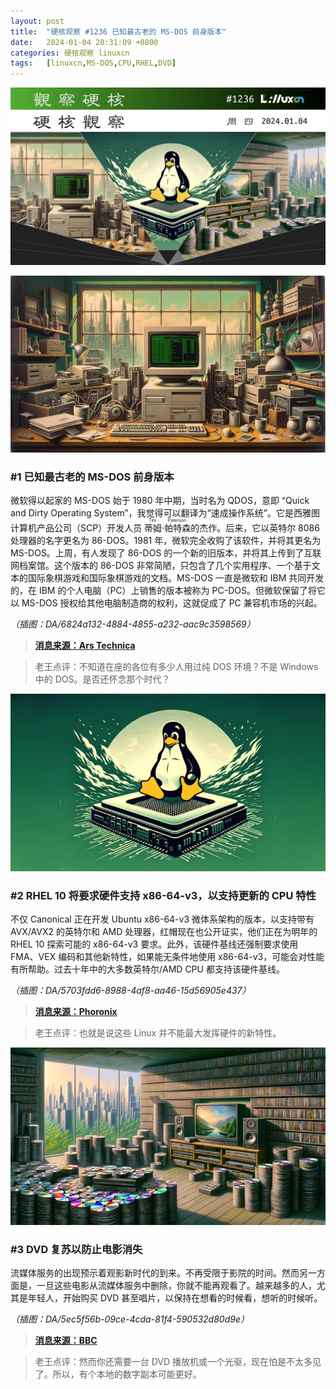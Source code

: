 ```yaml
---
layout: post
title:	"硬核观察 #1236 已知最古老的 MS-DOS 前身版本"
date:	2024-01-04 20:31:09 +0800 
categories:	硬核观察 linuxcn 
tags:	[linuxcn,MS-DOS,CPU,RHEL,DVD]
---
```



![](/Asserts/Images/album/202401/04/203001pflbli1ubtbfifll.jpg)


![](/Asserts/Images/album/202401/04/203011m132dccl666ru6ju.png)


### #1 已知最古老的 MS-DOS 前身版本


微软得以起家的 MS-DOS 始于 1980 年中期，当时名为 QDOS，意即 “Quick and Dirty Operating System”，我觉得可以翻译为“速成操作系统”。它是西雅图计算机产品公司（SCP）开发人员 <ruby> 蒂姆·帕特森 <rt>  Tim Paterson </rt></ruby>的杰作。后来，它以英特尔 8086 处理器的名字更名为 86-DOS。1981 年，微软完全收购了该软件，并将其更名为 MS-DOS。上周，有人发现了 86-DOS 的一个新的旧版本，并将其上传到了互联网档案馆。这个版本的 86-DOS 非常简陋，只包含了几个实用程序、一个基于文本的国际象棋游戏和国际象棋游戏的文档。MS-DOS 一直是微软和 IBM 共同开发的，在 IBM 的个人电脑（PC）上销售的版本被称为 PC-DOS。但微软保留了将它以 MS-DOS 授权给其他电脑制造商的权利，这就促成了 PC 兼容机市场的兴起。


*（插图：DA/6824a132-4884-4855-a232-aac9c3598569）*



> 
> **[消息来源：Ars Technica](https://arstechnica.com/gadgets/2024/01/the-oldest-known-version-of-ms-doss-predecessor-has-been-discovered-and-uploaded/)**
> 
> 
> 



> 
> 老王点评：不知道在座的各位有多少人用过纯 DOS 环境？不是 Windows 中的 DOS。是否还怀念那个时代？
> 
> 
> 


![](/Asserts/Images/album/202401/04/203026bgrlb4rg0vkgx99k.png)


### #2 RHEL 10 将要求硬件支持 x86-64-v3，以支持更新的 CPU 特性


不仅 Canonical 正在开发 Ubuntu x86-64-v3 微体系架构的版本，以支持带有 AVX/AVX2 的英特尔和 AMD 处理器，红帽现在也公开证实，他们正在为明年的 RHEL 10 探索可能的 x86-64-v3 要求。此外，该硬件基线还强制要求使用 FMA、VEX 编码和其他新特性，如果能无条件地使用 x86-64-v3，可能会对性能有所帮助。过去十年中的大多数英特尔/AMD CPU 都支持该硬件基线。


*（插图：DA/5703fdd6-8988-4af8-aa46-15d56905e437）*



> 
> **[消息来源：Phoronix](https://www.phoronix.com/news/RedHat-RHEL10-x86-64-v3-Explore)**
> 
> 
> 



> 
> 老王点评：也就是说这些 Linux 并不能最大发挥硬件的新特性。
> 
> 
> 


![](/Asserts/Images/album/202401/04/203051e6d2qdv55oeioxd0.png)


### #3 DVD 复苏以防止电影消失


流媒体服务的出现预示着观影新时代的到来。不再受限于影院的时间。然而另一方面是，一旦这些电影从流媒体服务中删除，你就不能再观看了。越来越多的人，尤其是年轻人，开始购买 DVD 甚至唱片，以保持在想看的时候看，想听的时候听。


*（插图：DA/5ec5f56b-09ce-4cda-81f4-590532d80d9e）*



> 
> **[消息来源：BBC](https://www.bbc.com/culture/article/20240102-oppenheimer-and-the-resurgence-of-blu-ray-and-dvds-were-now-in-the-age-of-streaming-anxiety)**
> 
> 
> 



> 
> 老王点评：然而你还需要一台 DVD 播放机或一个光驱，现在怕是不太多见了。所以，有个本地的数字副本可能更好。
> 
> 
>
